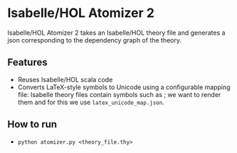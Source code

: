 # Isabelle/HOL Atomizer 2 

Isabelle/HOL Atomizer 2 takes an Isabelle/HOL theory file and generates a json corresponding to the dependency graph of the theory.

## Features

- Reuses Isabelle/HOL scala code
- Converts LaTeX-style symbols to Unicode using a configurable mapping file: Isabelle theory files contain symbols such as <Rightarrow>; we want to render them and for this we use `latex_unicode_map.json`.

## How to run

- `python atomizer.py <theory_file.thy>`